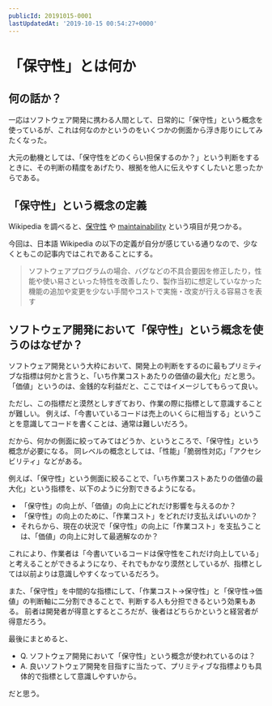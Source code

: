 ```yaml
---
publicId: 20191015-0001
lastUpdatedAt: '2019-10-15 00:54:27+0000'
---
```


# 「保守性」とは何か
## 何の話か？

一応はソフトウェア開発に携わる人間として、日常的に「保守性」という概念を使っているが、これは何なのかというのをいくつかの側面から浮き彫りにしてみたくなった。

大元の動機としては、「保守性をどのくらい担保するのか？」という判断をするときに、その判断の精度をあげたり、根拠を他人に伝えやすくしたいと思ったからである。

## 「保守性」という概念の定義

Wikipedia を調べると、[保守性](https://ja.wikipedia.org/wiki/%E4%BF%9D%E5%AE%88%E6%80%A7) や [maintainability](https://en.wikipedia.org/wiki/Maintainability) という項目が見つかる。

今回は、日本語 Wikipedia の以下の定義が自分が感じている通りなので、少なくともこの記事内ではこれであることにする。

> ソフトウェアプログラムの場合、バグなどの不具合要因を修正したり，性能や使い易さといった特性を改善したり、製作当初に想定していなかった機能の追加や変更を少ない手間やコストで実施・改変が行える容易さを表す

## ソフトウェア開発において「保守性」という概念を使うのはなぜか？

ソフトウェア開発という大枠において、開発上の判断をするのに最もプリミティブな指標は何かと言うと、「いち作業コストあたりの価値の最大化」だと思う。
「価値」というのは、金銭的な利益だと、ここではイメージしてもらって良い。

ただし、この指標だと漠然としすぎており、作業の際に指標として意識することが難しい。
例えば、「今書いているコードは売上のいくらに相当する」ということを意識してコードを書くことは、通常は難しいだろう。

だから、何かの側面に絞ってみてはどうか、というところで、「保守性」という概念が必要になる。
同レベルの概念としては、「性能」「脆弱性対応」「アクセシビリティ」などがある。

例えば、「保守性」という側面に絞ることで、「いち作業コストあたりの価値の最大化」という指標を、以下のように分割できるようになる。

- 「保守性」の向上が、「価値」の向上にどれだけ影響を与えるのか？
- 「保守性」の向上のために、「作業コスト」をどれだけ支払えばいいのか？
- それらから、現在の状況で「保守性」の向上に「作業コスト」を支払うことは、「価値」の向上に対して最適解なのか？

これにより、作業者は「今書いているコードは保守性をこれだけ向上している」と考えることができるようになり、それでもかなり漠然としているが、指標としては以前よりは意識しやすくなっているだろう。

また、「保守性」を中間的な指標にして、「作業コスト→保守性」と「保守性→価値」の判断軸に二分割できることで、判断する人も分担できるという効果もある。
前者は開発者が得意とするところだが、後者はどちらかというと経営者が得意だろう。

最後にまとめると、

- Q. ソフトウェア開発において「保守性」という概念が使われているのは？
- A. 良いソフトウェア開発を目指すに当たって、プリミティブな指標よりも具体的で指標として意識しやすいから。

だと思う。


